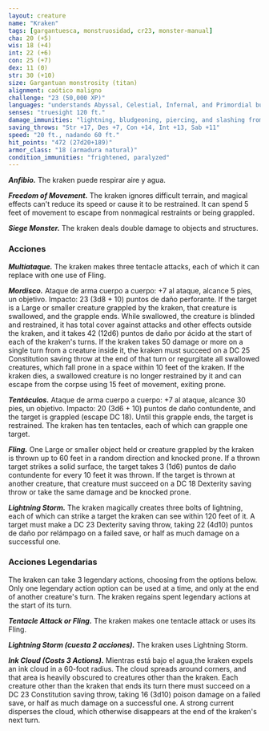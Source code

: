 ```yaml
---
layout: creature
name: "Kraken"
tags: [gargantuesca, monstruosidad, cr23, monster-manual]
cha: 20 (+5)
wis: 18 (+4)
int: 22 (+6)
con: 25 (+7)
dex: 11 (0)
str: 30 (+10)
size: Gargantuan monstrosity (titan)
alignment: caótico maligno
challenge: "23 (50,000 XP)"
languages: "understands Abyssal, Celestial, Infernal, and Primordial but can't speak, telepathy 120 ft."
senses: "truesight 120 ft."
damage_immunities: "lightning, bludgeoning, piercing, and slashing from nonmagical weapons"
saving_throws: "Str +17, Des +7, Con +14, Int +13, Sab +11"
speed: "20 ft., nadando 60 ft."
hit_points: "472 (27d20+189)"
armor_class: "18 (armadura natural)"
condition_immunities: "frightened, paralyzed"
---
```


***Anfibio.*** The kraken puede respirar aire y agua.

***Freedom of Movement.*** The kraken ignores difficult terrain, and magical effects can't reduce its speed or cause it to be restrained. It can spend 5 feet of movement to escape from nonmagical restraints or being grappled.

***Siege Monster.*** The kraken deals double damage to objects and structures.

### Acciones

***Multiataque.*** The kraken makes three tentacle attacks, each of which it can replace with one use of Fling.

***Mordisco.*** Ataque de arma cuerpo a cuerpo: +7 al ataque, alcance 5 pies, un objetivo. Impacto: 23 (3d8 + 10) puntos de daño perforante. If the target is a Large or smaller creature grappled by the kraken, that creature is swallowed, and the grapple ends. While swallowed, the creature is blinded and restrained, it has total cover against attacks and other effects outside the kraken, and it takes 42 (12d6) puntos de daño por ácido at the start of each of the kraken's turns. If the kraken takes 50 damage or more on a single turn from a creature inside it, the kraken must succeed on a DC 25 Constitution saving throw at the end of that turn or regurgitate all swallowed creatures, which fall prone in a space within 10 feet of the kraken. If the kraken dies, a swallowed creature is no longer restrained by it and can escape from the corpse using 15 feet of movement, exiting prone.

***Tentáculos.*** Ataque de arma cuerpo a cuerpo: +7 al ataque, alcance 30 pies, un objetivo. Impacto: 20 (3d6 + 10) puntos de daño contundente, and the target is grappled (escape DC 18). Until this grapple ends, the target is restrained. The kraken has ten tentacles, each of which can grapple one target.

***Fling.*** One Large or smaller object held or creature grappled by the kraken is thrown up to 60 feet in a random direction and knocked prone. If a thrown target strikes a solid surface, the target takes 3 (1d6) puntos de daño contundente for every 10 feet it was thrown. If the target is thrown at another creature, that creature must succeed on a DC 18 Dexterity saving throw or take the same damage and be knocked prone.

***Lightning Storm.*** The kraken magically creates three bolts of lightning, each of which can strike a target the kraken can see within 120 feet of it. A target must make a DC 23 Dexterity saving throw, taking 22 (4d10) puntos de daño por relámpago on a failed save, or half as much damage on a successful one.

### Acciones Legendarias

The kraken can take 3 legendary actions, choosing from the options below. Only one legendary action option can be used at a time, and only at the end of another creature's turn. The kraken regains spent legendary actions at the start of its turn.

***Tentacle Attack or Fling.*** The kraken makes one tentacle attack or uses its Fling.

***Lightning Storm (cuesta 2 acciones).*** The kraken uses Lightning Storm.

***Ink Cloud (Costs 3 Actions).*** Mientras está bajo el agua,the kraken expels an ink cloud in a 60-foot radius. The cloud spreads around corners, and that area is heavily obscured to creatures other than the kraken. Each creature other than the kraken that ends its turn there must succeed on a DC 23 Constitution saving throw, taking 16 (3d10) poison damage on a failed save, or half as much damage on a successful one. A strong current disperses the cloud, which otherwise disappears at the end of the kraken's next turn.